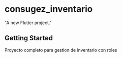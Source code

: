 # consugez_inventario

"A new Flutter project."

## Getting Started

Proyecto completo para gestion de inventario con roles 